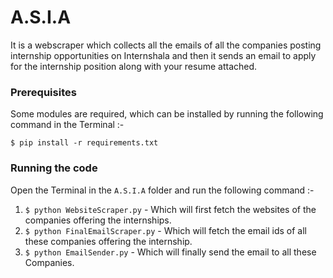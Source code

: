 # A.S.I.A

It is a webscraper which collects all the emails of all the companies posting internship opportunities on Internshala and then it sends an email to apply for the internship position along with your resume attached. 

### Prerequisites

Some modules are required, which can be installed by running the following command in the Terminal :-

`$ pip install -r requirements.txt`


### Running the code

Open the Terminal in the `A.S.I.A` folder and run the following command :-

  1) `$ python WebsiteScraper.py` - Which will first fetch the websites of the companies offering the internships.
  2) `$ python FinalEmailScraper.py` - Which will fetch the email ids of all these companies offering the internship.
  3) `$ python EmailSender.py` - Which will finally send the email to all these Companies.

